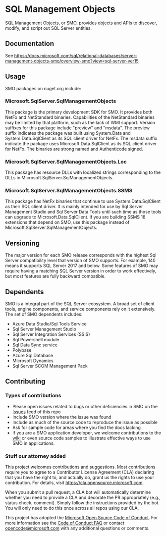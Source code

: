 # SQL Management Objects

SQL Management Objects, or SMO, provides objects and APIs to discover, modify, and script out SQL Server entities.

## Documentation

See https://docs.microsoft.com/sql/relational-databases/server-management-objects-smo/overview-smo?view=sql-server-ver15

## Usage

SMO packages on nuget.org include:

### Microsoft.SqlServer.SqlManagementObjects

This package is the primary development SDK for SMO. It provides both NetFx and NetStandard binaries. Capabilities of the NetStandard binaries may be limited by that platform, such as the lack of WMI support.
Version suffixes for this package include "preview" and "msdata". The preview suffix indicates the package was built using System.Data and System.Data.SqlClient as its SQL client driver for NetFx.
The msdata suffix indicate the package uses Microsoft.Data.SqlClient as its SQL client driver for NetFx.
The binaries are strong named and Authenticode signed.

### Microsoft.SqlServer.SqlManagementObjects.Loc

This package has resource DLLs with localized strings corresponding to the DLLs in Microsoft.SqlServer.SqlManagementObjects.

### Microsoft.SqlServer.SqlManagementObjects.SSMS

This package has NetFx binaries that continue to use System.Data.SqlClient as their SQL client driver.
It is mainly intended for use by Sql Server Management Studio and Sql Server Data Tools until such time as those tools can upgrade to Microsoft.Data.SqlClient.
If you are building SSMS 18 extensions that depend on SMO, use this package instead of Microsoft.SqlServer.SqlManagementObjects.

## Versioning

The major version for each SMO release corresponds with the highest Sql Server compatibility level that version of SMO supports.
For example, 140 means it supports SQL Server 2017 and below. Some features of SMO may require having a matching SQL Server version in order to work effectively, but most features are fully backward compatible.

## Dependents

SMO is a integral part of the SQL Server ecosystem. A broad set of client tools, engine components, and service components rely on it extensively. The set of SMO dependents includes:

- Azure Data Studio/Sql Tools Service
- Sql Server Management Studio
- Sql Server Integration Services (SSIS)
- Sql Powershell module
- Sql Data Sync service
- Polybase
- Azure Sql Database
- Microsoft Dynamics
- Sql Server SCOM Management Pack

## Contributing

### Types of contributions

- Please open issues related to bugs or other deficiencies in SMO on the [Issues](https://github.com/microsoft/sqlmanagementobjects/issues) feed of this repo
- Include SMO version where the issue was found
- Include as much of the source code to reproduce the issue as possible
- Ask for sample code for areas where you find the docs lacking
- If you are a SMO application developer, we welcome contributions to the [wiki](https://github.com/microsoft/sqlmanagementobjects/wiki) or even source code samples to illustrate effective ways to use SMO in applications.

### Stuff our attorney added

This project welcomes contributions and suggestions.  Most contributions require you to agree to a
Contributor License Agreement (CLA) declaring that you have the right to, and actually do, grant us
the rights to use your contribution. For details, visit https://cla.opensource.microsoft.com.

When you submit a pull request, a CLA bot will automatically determine whether you need to provide
a CLA and decorate the PR appropriately (e.g., status check, comment). Simply follow the instructions
provided by the bot. You will only need to do this once across all repos using our CLA.

This project has adopted the [Microsoft Open Source Code of Conduct](https://opensource.microsoft.com/codeofconduct/).
For more information see the [Code of Conduct FAQ](https://opensource.microsoft.com/codeofconduct/faq/) or
contact [opencode@microsoft.com](mailto:opencode@microsoft.com) with any additional questions or comments.
